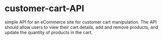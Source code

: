 # customer-cart-API
simple API for an eCommerce site for customer cart manipulation. The API should allow users to view their cart details, add and remove products, and update the quantity of products in the cart.
